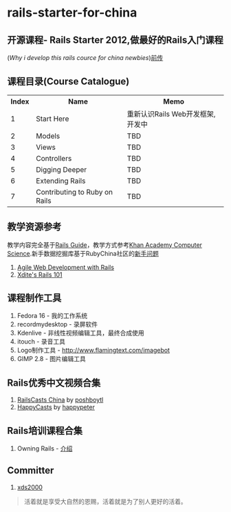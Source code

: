 rails-starter-for-china
================================
开源课程- Rails Starter 2012,做最好的Rails入门课程
--------------------------------------------------

(*Why i develop this rails cource for china
newbies*)[前传](http://xiaods.github.com/rails-starter-for-china/)

课程目录(Course Catalogue)
---------------------------

<table>
<tr>
<th>Index</th><th>Name</th><th>Memo</th>
</tr>
<tr>
<td>1</td><td>Start Here</td><td>重新认识Rails Web开发框架,开发中</td>
</tr>
<tr>
<td>2</td><td>Models</td><td>TBD</td>
</tr><tr>
<td>3</td><td>Views</td><td>TBD</td>
</tr><tr>
<td>4</td><td>Controllers</td><td>TBD</td>
</tr><tr>
<td>5</td><td>Digging Deeper</td><td>TBD</td>
</tr><tr>
<td>6</td><td>Extending Rails</td><td>TBD</td>
</tr><tr>
<td>7</td><td>Contributing to Ruby on Rails</td><td>TBD</td>
</tr>
</table>

教学资源参考
-------------------

教学内容完全基于[Rails Guide](http://guides.rubyonrails.org)，教学方式参考[Khan Academy Computer Science](http://www.khanacademy.org/cs).新手数据挖掘库基于RubyChina社区的[新手问题](http://ruby-china.org/topics/node52)

1. [Agile Web Development with Rails](http://pragprog.com/book/rails4/agile-web-development-with-rails)
2. [Xdite's Rails 101](http://rails-101.logdown.com/)

课程制作工具
------------------
1. Fedora 16 - 我的工作系统
2. recordmydesktop - 录屏软件
3. Kdenlive - 非线性视频编辑工具，最终合成使用
4. itouch - 录音工具
5. Logo制作工具 - http://www.flamingtext.com/imagebot
6. GIMP 2.8 - 图片编辑工具

Rails优秀中文视频合集
----------------------
1. [RailsCasts China](http://railscasts-china.com/) by
   [poshboytl](http://ruby-china.org/poshboytl)
2. [HappyCasts](http://happycasts.net/) by
   [happypeter](http://ruby-china.org/happypeter)

Rails培训课程合集
------------------

1. Owning Rails - [介绍](http://wp.xdite.net/?p=2407)

Committer
-----------------
1. [xds2000](http://ruby-china.org/xds2000)


> 活着就是享受大自然的恩赐，活着就是为了别人更好的活着。
